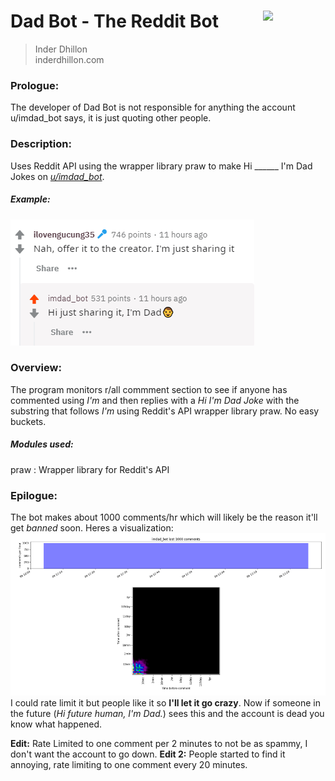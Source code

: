 # Dad Bot - The Reddit Bot <img src='https://www.inderdhillon.com/files/logo-gray.png' width=100 align='right'>
>Inder Dhillon <br>
>inderdhillon.com <br>
### Prologue:
The developer of Dad Bot is not responsible for anything the account u/imdad_bot says, it is just quoting other people.

### Description:
Uses Reddit API using the wrapper library praw to make Hi ______ I'm Dad Jokes on [_u/imdad_bot_](https://www.reddit.com/user/imdad_bot/?sort=top).

##### Example:
![example](https://github.com/Inder-Dhillon/imdad-reddit/raw/master/examples/ex1.PNG)

### Overview:
The program monitors r/all commment section to see if anyone has commented using _I'm_ and then replies with a _Hi I'm Dad Joke_ with the substring that follows _I'm_ using Reddit's API wrapper library praw. No easy buckets.

##### Modules used:
praw : Wrapper library for Reddit's API

### Epilogue:
The bot makes about 1000 comments/hr which will likely be the reason it'll get _banned_ soon.
Heres a visualization:
![viz](https://github.com/Inder-Dhillon/imdad-reddit/raw/master/examples/viz.png)
I could rate limit it but people like it so **I'll let it go crazy**.
Now if someone in the future (_Hi future human, I'm Dad._) sees this and the account is dead you know what happened.

**Edit:** Rate Limited to one comment per 2 minutes to not be as spammy, I don't want the account to go down.
**Edit 2:** People started to find it annoying, rate limiting to one comment every 20 minutes.
